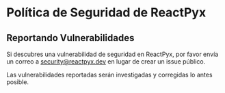 # Política de Seguridad de ReactPyx

## Reportando Vulnerabilidades

Si descubres una vulnerabilidad de seguridad en ReactPyx, por favor envía un correo a security@reactpyx.dev
en lugar de crear un issue público.

Las vulnerabilidades reportadas serán investigadas y corregidas lo antes posible.
